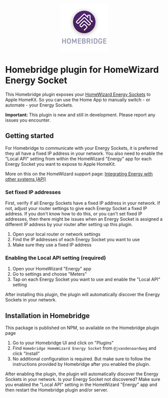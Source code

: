 <p align="center">

<img src="https://github.com/homebridge/branding/raw/master/logos/homebridge-wordmark-logo-vertical.png" width="150">

</p>

# Homebridge plugin for HomeWizard Energy Socket

This Homebridge plugin exposes your [HomeWizard Energy Sockets](https://www.homewizard.com/shop/wi-fi-energy-socket/) to Apple HomeKit. So you can use the Home App to manually switch - or automate - your Energy Sockets.

**Important:** This plugin is new and still in development. Please report any issues you encounter.

## Getting started

For Homebridge to communicate with your Energy Sockets, it is preferred they all have a fixed IP address in your network. You also need to enable the "Local API" setting from within the HomeWizard "Energy" app for each Energy Socket you want to expose to Apple HomeKit.

More on this on the HomeWizard support page: [Integrating Energy with other systems (API)](https://helpdesk.homewizard.com/en/articles/5935977-integrating-energy-with-other-systems-api)

### Set fixed IP addresses

First, verify if all Energy Sockets have a fixed IP address in your network. If not, adjust your router settings to give each Energy Socket a fixed IP address. If you don't know how to do this, or you can't set fixed IP addresses, then there might be issues when an Energy Socket is assigned a different IP address by your router after setting up this plugin.

1. Open your local router or network settings
2. Find the IP addresses of each Energy Socket you want to use
3. Make sure they use a fixed IP address

### Enabling the Local API setting (required)

1. Open your HomeWizard "Energy" app
2. Go to settings and choose "Meters"
3. Tap on each Energy Socket you want to use and enable the "Local API" setting

After installing this plugin, the plugin will automatically discover the Energy Sockets in your network.

## Installation in Homebridge

This package is published on NPM, so available on the Homebridge plugin page

1. Go to your Homebridge UI and click on "Plugins"
2. Find `Homebridge HomeWizard Energy Socket` from `@jvandenaardweg` and click "Install"
3. No additional configuration is required. But make sure to follow the instructions provided by Homebridge after you enabled the plugin.

After enabling the plugin, the plugin will automatically discover the Energy Sockets in your network. Is your Energy Socket not discovered? Make sure you enabled the "Local API" setting in the HomeWizard "Energy" app and then restart the Homebridge plugin and/or server.
